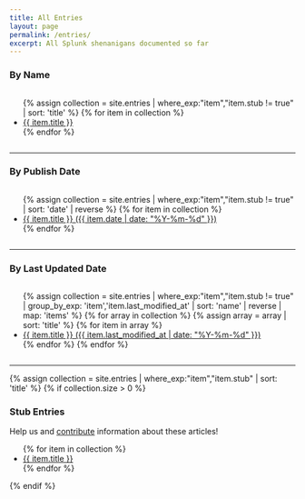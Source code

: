 ```yaml
---
title: All Entries
layout: page
permalink: /entries/
excerpt: All Splunk shenanigans documented so far
---
```


<h3>By Name</h3>
<div class="columns">
<ul>
{% assign collection = site.entries | where_exp:"item","item.stub != true" | sort: 'title' %}
{% for item in collection %}
    <li><a href="{{ site.baseurl }}{{ item.url }}">{{ item.title }}</a></li>
{% endfor %}
</ul>
</div>
<hr/>

<h3>By Publish Date</h3>
<div class="columns">
<ul>
{% assign collection = site.entries | where_exp:"item","item.stub != true" | sort: 'date' | reverse %}
{% for item in collection %}
    <li><a href="{{ site.baseurl }}{{ item.url }}">{{ item.title }} ({{ item.date | date: "%Y-%m-%d" }})</a></li>
{% endfor %}
</ul>
</div>
<hr/>

<h3>By Last Updated Date</h3>
<div class="columns">
<ul>
{% assign collection = site.entries | where_exp:"item","item.stub != true" | group_by_exp: 'item','item.last_modified_at' | sort: 'name' | reverse | map: 'items' %}
{% for array in collection %}
  {% assign array = array | sort: 'title' %}
  {% for item in array %}
    <li><a href="{{ site.baseurl }}{{ item.url }}">{{ item.title }}  ({{ item.last_modified_at | date: "%Y-%m-%d" }})</a></li>
  {% endfor %}
{% endfor %}
</ul>
</div>
<hr/>

{% assign collection = site.entries | where_exp:"item","item.stub"  | sort: 'title' %}
{% if collection.size > 0 %}
<h3>Stub Entries</h3>
Help us and <a href="{{ site.baseurl }}{% link CONTRIBUTING.md %}">contribute</a> information about these articles!
<div class="columns">
<ul>
{% for item in collection %}
    <li><a href="{{ site.baseurl }}{{ item.url }}">{{ item.title }}</a></li>
{% endfor %}
</ul>
</div>
{% endif %}
